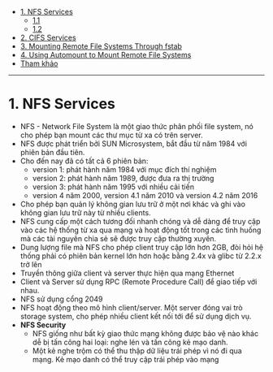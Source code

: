 - [1. NFS Services](#1)
  - [1.1 ](#11)
  - [1.2 ](#12)
- [2. CIFS Services](#2)
- [3. Mounting Remote File Systems Through fstab](#3)
- [4. Using Automount to Mount Remote File Systems](#3)
- [Tham khảo](#tm)

---



<a name ='1'></a>
# 1. NFS Services
- NFS - Network File System là một giao thức phân phối file system, nó cho phép bạn mount các thư mục từ xa có trên server.
- NFS được phát triển bởi SUN Microsystem, bắt đầu từ năm 1984 với phiên bản đầu tiên.
- Cho đến nay đã có tất cả 6 phiên bản:
  - version 1: phát hành năm 1984 với mục đích thí nghiệm
  - version 2: phát hành năm 1989, được đưa ra thị trường
  - version 3: phát hành năm 1995 với nhiều cải tiến
  - version 4 năm 2000, version 4.1 năm 2010 và version 4.2 năm 2016
- Cho phép bạn quản lý không gian lưu trữ ở một nơi khác và ghi vào không gian lưu trữ này từ nhiều clients.
- NFS cung cấp một cách tương đối nhanh chóng và dễ dàng để truy cập vào các hệ thống từ xa qua mạng và hoạt động tốt trong các tình huống mà các tài nguyên chia sẻ sẽ được truy cập thường xuyên.
- Dung lượng file mà NFS cho phép client truy cập lớn hơn 2GB, đòi hỏi hệ thống phải có phiên bản kernel lớn hơn hoặc bằng 2.4x và glibc từ 2.2.x trở lên
- Truyền thông giữa client và server thực hiện qua mạng Ethernet
- Client và Server sử dụng RPC (Remote Procedure Call) để giao tiếp với nhau.
- NFS sử dụng cổng 2049
- NFS hoạt động theo mô hình client/server. Một server đóng vai trò storage system, cho phép nhiều client kết nối tới để sử dụng dịch vụ.
- **NFS Security**
  - NFS giống như bất kỳ giao thức mạng không được bảo vệ nào khác dễ bị tấn công hai loại: nghe lén và tấn công kẻ mạo danh.
  - Một kẻ nghe trộm có thể thu thập dữ liệu trái phép vì nó đi qua mạng. Kẻ mạo danh có thể truy cập trái phép vào mạng






























